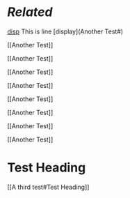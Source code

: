 # *Related*


[disp](pp) This is line [display](Another Test#)


[[Another Test]]



[[Another Test]]



[[Another Test]]




[](folder/Fiile)


[[Another Test]]



[[Another Test]]



[[Another Test]]



[[Another Test]]


[[Another Test]]



# Test Heading



[[A third test#Test Heading]]
